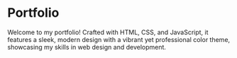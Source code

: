 # Portfolio
Welcome to my portfolio! Crafted with HTML, CSS, and JavaScript, it features a sleek, modern design with a vibrant yet professional color theme, showcasing my skills in web design and development.
